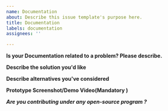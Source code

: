 ```yaml
---
name: Documentation
about: Describe this issue template's purpose here.
title: Documentation
labels: documentation
assignees: ''

---
```


**Is your Documentation related to a problem? Please describe.**
<!-- A clear and concise description of what the problem is. -->

**Describe the solution you'd like**
<!-- A clear and concise description of what you want to happen. -->

**Describe alternatives you've considered**
<!-- A clear and concise description of any alternative solutions or features you've considered. -->


**Prototype Screenshot/Demo Video(Mandatory )**

***Are you contributing under any open-source program ?***
<!-- Mention it here-->
